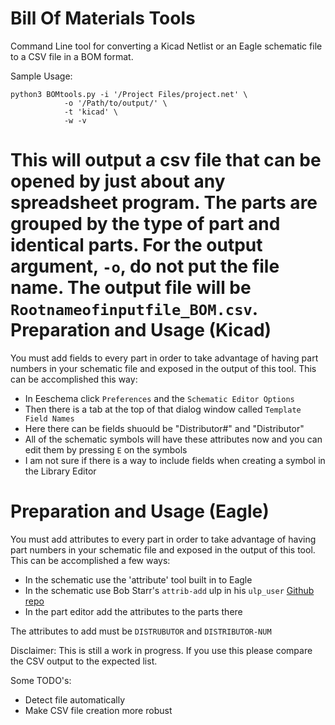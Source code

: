 Bill Of Materials Tools
=======================

Command Line tool for converting a Kicad Netlist or an Eagle schematic file to a CSV file in a BOM format.

Sample Usage: 
```
python3 BOMtools.py -i '/Project Files/project.net' \
		    -o '/Path/to/output/' \
		    -t 'kicad' \
		    -w -v
```

This will output a csv file that can be opened by just about any spreadsheet program. The parts are grouped by the type of part and identical parts. For the output argument, `-o`, do not put the file name. The output file will be `Rootnameofinputfile_BOM.csv`. 
Preparation and Usage (Kicad)
=======================
You must add fields to every part in order to take advantage of having part numbers in your schematic file and exposed in the output of this tool. This can be accomplished this way:
* In Eeschema click `Preferences` and the `Schematic Editor Options`
* Then there is a tab at the top of that dialog window called `Template Field Names`
* Here there can be fields shuould be "Distributor#" and "Distributor"
* All of the schematic symbols will have these attributes now and you can edit them by pressing `E` on the symbols
* I am not sure if there is a way to include fields when creating a symbol in the Library Editor

Preparation and Usage (Eagle)
=======================
You must add attributes to every part in order to take advantage of having part numbers in your schematic file and exposed in the output of this tool. This can be accomplished a few ways:
* In the schematic use the 'attribute' tool built in to Eagle
* In the schematic use Bob Starr's `attrib-add` ulp in his `ulp_user` [Github repo](https://github.com/robertstarr/ulp_user)
* In the part editor add the attributes to the parts there

The attributes to add must be `DISTRUBUTOR` and `DISTRIBUTOR-NUM`



Disclaimer: This is still a work in progress. If you use this please compare the CSV output to the expected list.

Some TODO's:
* Detect file automatically
* Make CSV file creation more robust 